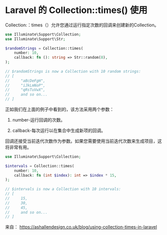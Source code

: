 # Laravel 的 Collection::times() 使用

Collection:：times（）允许您通过运行指定次数的回调来创建新的Collection。

```php
use Illuminate\Support\Collection;
use Illuminate\Support\Str;
 
$randomStrings = Collection::times(
    number: 10,
    callback: fn (): string => Str::random(8),
);
 
// $randomStrings is now a Collection with 10 random strings:
// [
//     "aBcDeFgH",
//     "iJkLmNoP",
//     "qRsTuVwX",
//     and so on...
// ]
```

正如我们在上面的例子中看到的，该方法采用两个参数：

1. number-运行回调的次数。

2. callback-每次运行以在集合中生成新项的回调。

回调还接受当前迭代次数作为参数。如果您需要使用当前迭代次数来生成项目，这将非常有用。

```php
use Illuminate\Support\Collection;
 
$intervals = Collection::times(
    number: 10,
    callback: fn (int $index): int => $index * 15,
);
 
// $intervals is now a Collection with 10 intervals:
// [
//     15,
//     30,
//     45,
//     and so on...
// ]
```


来自：
https://ashallendesign.co.uk/blog/using-collection-times-in-laravel